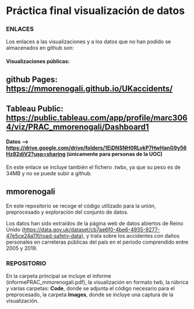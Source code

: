 # Práctica final visualización de datos
### ENLACES

Los enlaces a las visualizaciones y a los datos que no han podido se almacenados en github son:

#### Visualizaciones públicas:
  ## github Pages: https://mmorenogali.github.io/UKaccidents/
  ## Tableau Public: https://public.tableau.com/app/profile/marc3064/viz/PRAC_mmorenogali/Dashboard1
  
  
#### Datos --> https://drive.google.com/drive/folders/1EiDNSNH0RLvkP7HwHanG9y56Hz82diV2?usp=sharing (únicamente para personas de la UOC)

En este enlace se incluye también el fichero .twbx, ya que su peso es de 34MB y no se puede subir a github.


## mmorenogali

En este repositorio se recoge el código utilizado para la unión, preprocesado y exploración del conjunto de datos.

Los datos han sido extraídos de la página web de datos abiertos de Reino Unido (https://data.gov.uk/dataset/cb7ae6f0-4be6-4935-9277-47e5ce24a11f/road-safety-data), y trata sobre los accidentes con daños personales en carreteras públicas del país en el período comprendido entre 2005 y 2019.
  
### REPOSITORIO
En la carpeta principal se incluye el informe (informePRAC_mmorenogali.pdf), la visualización en formato twb, la rúbrica y varias carpetas: **Code**, donde se adjunta el código necesario para el preprocesado, la carpeta **Images**, donde se incluye una captura de la visualización.
